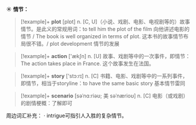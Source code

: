 ☀ <span class="category">**情节：**</span>
>[!example]+ <span class="vocabulary">**plot**</span> [plɒt] 
> <span class="definition">n. [C, U]（小说、戏剧、电影、电视剧等的）故事情节。是此义的常规用词：</span>to tell him the plot of the film 向他讲述电影的情节 / The book is well organized in terms of plot. 这本书的故事情节布局很不错。/ plot development 情节的发展

>[!example]+ <span class="vocabulary">**action**</span> ['ækʃn] 
> <span class="definition">n. [U] 故事、戏剧等中的一次事件，即情节：</span>The action takes place in France. 这个故事发生在法国。

>[!example]+ <span class="vocabulary">**story**</span> ['stɔ:rɪ] 
> <span class="definition">n. [C] 书籍、电影、戏剧等中的一系列事件，即情节，相当于storyline：</span>to have the same basic story 基本情节雷同
           
>[!example]+ <span class="vocabulary">**scenario**</span> [səˈnɑ:riəʊ; 美 səˈnærioʊ]
> <span class="definition">n. [C] 电影（或戏剧）的剧情梗概：</span>了解即可

周边词汇补充：
· intrigue可指引人入胜的复杂情节。

